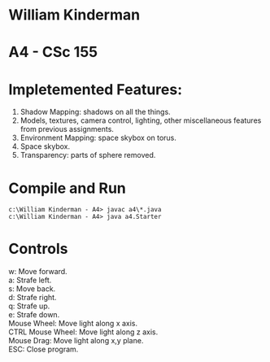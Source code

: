 # William Kinderman
# A4 - CSc 155

# Impletemented Features:

1. Shadow Mapping: shadows on all the things.
2. Models, textures, camera control, lighting, other miscellaneous features from previous assignments.
3. Environment Mapping: space skybox on torus.
4. Space skybox.
5. Transparency: parts of sphere removed.

# Compile and Run
```
c:\William Kinderman - A4> javac a4\*.java
c:\William Kinderman - A4> java a4.Starter
```

# Controls
w: Move forward.\
a: Strafe left. \
s: Move back. \
d: Strafe right. \
q: Strafe up. \
e: Strafe down. \
Mouse Wheel: Move light along x axis. \
CTRL Mouse Wheel: Move light along z axis. \
Mouse Drag: Move light along x,y plane. \
ESC: Close program.
